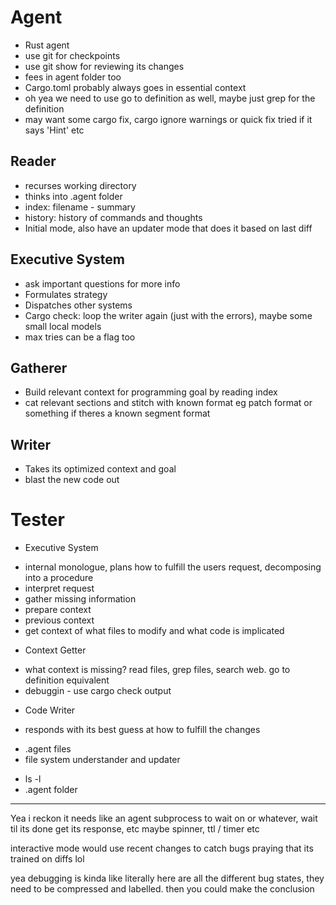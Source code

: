 # Agent
* Rust agent
* use git for checkpoints
* use git show for reviewing its changes
* fees in agent folder too
* Cargo.toml probably always goes in essential context
* oh yea we need to use go to definition as well, maybe just grep for the definition
* may want some cargo fix, cargo ignore warnings or quick fix tried if it says 'Hint' etc

## Reader
* recurses working directory
* thinks into .agent folder 
* index: filename - summary
* history: history of commands and thoughts
* Initial mode, also have an updater mode that does it based on last diff

## Executive System
* ask important questions for more info
* Formulates strategy
* Dispatches other systems
* Cargo check: loop the writer again (just with the errors), maybe some small local models
* max tries can be a flag too

## Gatherer
* Build relevant context for programming goal by reading index
* cat relevant sections and stitch with known format eg patch format or something if theres a known segment format

## Writer
* Takes its optimized context and goal
* blast the new code out

# Tester


* Executive System
- internal monologue, plans how to fulfill the users request, decomposing into a procedure
 - interpret request
 - gather missing information
 - prepare context
 - previous context
- get context of what files to modify and what code is implicated
* Context Getter
 - what context is missing? read files, grep files, search web. go to definition equivalent
 - debuggin - use cargo check output
* Code Writer
 - responds with its best guess at how to fulfill the changes

* .agent files
* file system understander and updater
 - ls -l
 - .agent folder


 -----------

 Yea i reckon it needs like an agent subprocess to wait on or whatever, wait til its done get its response, etc maybe spinner, ttl / timer etc

 interactive mode would use recent changes to catch bugs
 praying that its trained on diffs lol

 yea debugging is kinda like literally here are all the different bug states, they need to be compressed and labelled. then you could make the conclusion
